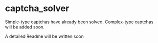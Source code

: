 # captcha_solver

Simple-type captchas have already been solved. Complex-type captchas will be added soon. 

A detailed Readme will be written soon 
